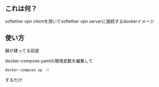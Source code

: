## これは何？
softether vpn clientを用いてsoftether vpn serverに接続するdockerイメージ

## 使い方
鯖が建ってる前提

docker-compose.yamlの環境変数を編集して

```bash
docker-compose up -d
```

するだけ